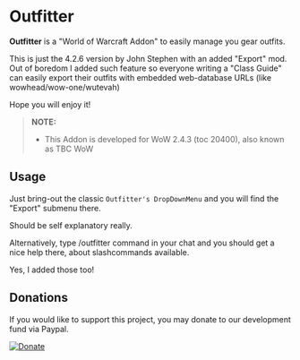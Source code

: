 Outfitter
=========
**Outfitter** is a "World of Warcraft Addon" to easily manage you gear outfits.

This is just the 4.2.6 version by John Stephen with an added "Export" mod.
Out of boredom I added such feature so everyone writing a "Class Guide" can easily export their outfits with embedded web-database URLs (like wowhead/wow-one/wutevah)

Hope you will enjoy it!

> **NOTE:**
>
> - This Addon is developed for WoW 2.4.3 (toc 20400), also known as TBC WoW 
>

Usage
-----
Just bring-out the classic `Outfitter's DropDownMenu` and you will find the "Export" submenu there.

Should be self explanatory really.

Alternatively, type /outfitter command in your chat and you should get a nice help there, about slashcommands available.

Yes, I added those too!


Donations
---------
If you would like to support this project, you may donate to our development fund via Paypal.

[![Donate](https://www.paypalobjects.com/en_US/i/btn/btn_donate_LG.gif)](https://www.paypal.com/cgi-bin/webscr?cmd=_s-xclick&hosted_button_id=LSR84M2ZJEPJS)

